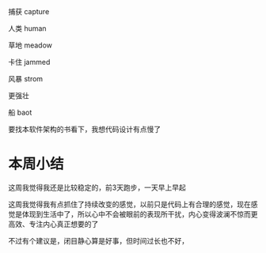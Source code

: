 捕获 capture

人类 human

草地 meadow

卡住 jammed

风暴 strom

更强壮 

船 baot

要找本软件架构的书看下，我想代码设计有点慢了

# 本周小结

这周我觉得我还是比较稳定的，前3天跑步，一天早上早起

这周我觉得我有点抓住了持续改变的感觉，以前只是代码上有合理的感觉，现在感觉是体现到生活中了，所以心中不会被眼前的表现所干扰，内心变得波澜不惊而更高效、专注内心真正想要的了

不过有个建议是，闭目静心算是好事，但时间过长也不好，